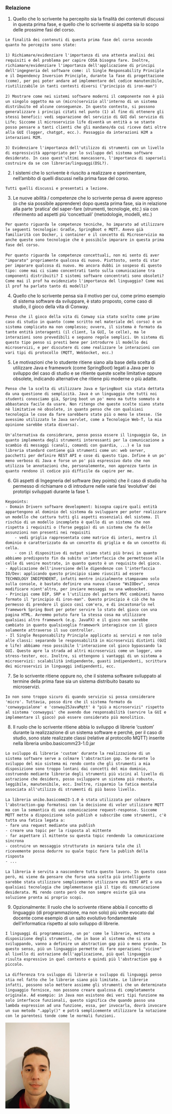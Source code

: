 ### Relazione
1. Quello che lo scrivente ha percepito sia la finalità dei contenuti discussi in questa prima fase, e quello che lo scrivente si aspetta sia lo scopo delle prossime fasi del corso.

```
Le finalità dei contenuti di questa prima fase del corso secondo quanto ho percepito sono state: 

1) Richiamare/evidenziare l'importanza di una attenta analisi dei requisiti e del problema per capire COSA bisogna fare. Inoltre, richiamare/evidenziare l'importanza dell'applicazione di principi dell'ingegneria del software come: il Single Responsability Principle e il Dependency Inversion Principle, durante la fase di progettazione (come), per poi poter andare ad implementare del codice manutenibile, riutilizzabile in tanti contesti diversi ("principio di iron-man")

2) Mostrare come nei sistemi software moderni il componente non è più un singolo oggetto ma un (micro)servizio all'interno di un sistema distribuito ed alcune conseguenze. In questo contesto, si possono generalizzare i principi citati nel punto (1) al fine di ottenere gli stessi benefici: vedi separazione del servizio di GUI dal servizio di Life; Siccome il microservizio life diventà un entità a se stante posso pensare a tanti clienti che gli mandano/da cui riceve dati oltre alla GUI (logger, chatgpt, ecc.). Passaggio da interazioni H2M a interazioni M2M.

3) Evidenziare l'importanza dell'utilizzo di strumenti con un livello di espressività appropriato per lo sviluppo del sistema software desiderato. In caso quest'ultimi mancassero, l'importanza di saperseli costruire da se con librerie/linguaggi(DSL?).
```

2. I sistemi che lo scrivente è riuscito a realizzare e sperimentare, nell’ambito di quelli discussi nella prima fase del corso.
```
Tutti quelli discussi e presentati a lezione.
```

3. Le nuove abilità / competenze che lo scrivente pensa di avere appreso (o che sia possibile apprendere) dopo questa prima fase, sia in relazione alla parte ‘pratica’ del saper-fare (strumenti, tecnologie, etc.) sia con riferimento ad aspetti più ‘concettuali’ (metodologie, modelli, etc.)
```
Per quanto riguarda le competenze tecniche, ho imparato ad utilizzare le seguenti tecnologie: Gradle, SpringBoot e MQTT. Avevo già familiarità con Docker, i container e il concetto di Microservizio ma anche queste sono tecnologie che è possibile imparare in questa prima fase del corso.

Per quanto riguarda le competenze concettuali, non mi sento di aver "imparato" propriamente qualcosa di nuovo. Piuttosto, sento di star per imparare qualcosa di nuovo. Ho ancora dubbi in sospeso di questo tipo: come mai ci siamo concentrati tanto sulla comunicazione tra componenti distribuiti? I sistemi software concentrati sono obsoleti? Come mai il prof ha evidenziato l'importanza del linguaggio? Come mai il prof ha parlato tanto di modelli?
```

4. Quello che lo scrivente pensa sia il motivo per cui, come primo esempio di sistema software da sviluppare, è stato proposto, come caso di studio, il gioco della vita di Conway.
```
Penso che il gioco della vita di Conway sia stato scelto come primo caso di studio in quanto (come scritto nel materiale del corso) è un sistema complicato ma non complesso; ovvero, il sistema è formato da tante entità interagenti (il client, la GUI, le celle), ma le interazioni sono prevedibili e seguono regole semplici. Un sistema di questo tipo penso si presti bene per introdurre il modello dei microservizi, e per discutere di come realizzare le interazioni con vari tipi di protocollo (MQTT, WebSocket, ecc.) 
```

5. Le motivazioni che lo studente ritiene siano alla base della scelta di utilizzare Java e framework (come SpringBoot) legati a Java per lo sviluppo del caso di studio e se ritiente queste scelte limitative oppure obsolete, indicando alternative che ritiene più moderne o più adatte.
```
Penso che la scelta di utilizzare Java e SpringBoot sia stata dettata da una questione di semplicità. Java è un linguaggio che tutti noi studenti conosciamo già, Spring boot un po' meno ma tutto sommato è abbastanza facile da usare. Non ritengo che queste scelte siano state nè limitative nè obsolete, in quanto penso che con qualsiasi tecnologia le cose da fare sarebbero state più o meno le stesse. (Se avessimo utilizzato le Java servlet, come a Tecnologie Web-T, la mia opinione sarebbe stata diversa).

Un'alternativa da considerare, penso possa essere il linguaggio Go, in quanto implementa degli strumenti interessanti per la comunicazione a scambio di messaggi (canali, comandi con guardia, ...) e la sua libreria standard contiene già strumenti come un: web server, pacchetti per definire REST API e cose di questo tipo. Infine è un po' meno verboso di Java e forse un po' più espressivo dato che non utilizza le annotazioni che, personalemente, non apprezzo tanto in quanto rendono il codice più difficile da capire per me.
```


6. Gli aspetti di Ingegneria del software (key points) che il caso di studio ha permesso di richiamare o di introdurre nelle varie fasi ‘evolutive’ dei prototipi sviluppati durante la fase 1.
```
Keypoints:
- Domain Drivern software development: bisogna capire quali entità appartengono al dominio del sistema da sviluppare per poter realizzare un modello che cattura tutti gli aspetti essenziali del sistema. Il rischio di un modello incompleto è quello di un sistema che non rispetta i requisiti o (forse peggio) di un sistema che fa delle assunzioni non presenti nei requisiti
    - vedi griglia rappresentata come matrice di interi, mentra il dominio è caratterizzato da un concetto di griglia e da un concetto di cella.
    - con il dispositivo di output siamo stati più bravi in quanto abbiamo predisposto fin da subito un'interfaccia che permettesse alle celle di venire mostrate, in quanto questo è un requisito del gioco.
- Applicazione dell'inversione delle dipendenze con l'interfaccia IO/Dev: applicando questo principio siamo riusciti ad essere TECHNOLOGY INDIPENDENT, infatti mentre inizialmente stampavamo solo sulla console, è bastato definire una nuova classe "WsIODev", senza modificare nient'altro, per inviare messaggi su una websocket.
- Principi come DIP, SRP e l'utilizzo del pattern MVC combinati hanno formato il "principio di iron-man". Questo principio è ciò che ha permesso di prendere il gioco così com'era, e di incastonarlo nel framework Spring Boot per poter servire lo stato del gioco con una pagina HTML. Avremmo potuto fare la stessa cosa ma utilizzare qualsiasi altro framework (e.g. JavaFX) e il gioco non sarebbe cambiato in quanto qualsivoglia framework interagisce con il gioco solamente attraverso il suo controller.
- Il Single Responsability Principle applicato ai servizi e non solo alle classi: separando le responsabilità in microservizi distinti (GUI e life) abbiamo reso possibile l'interazione col gioco bypassando la GUI. Questo apre la strada ad altri microservizi come un logger, uno stress-tester, ecc. Inoltre, si ottengono i vantaggi di un sistema a microservizi: scalabilità indipendente, guasti indipendenti, scrittura dei microservizi in linguaggi indipendenti, ecc. 
```

7. Se lo scrivente ritiene oppure no, che il sistema software sviluppato al termine della prima fase sia un sistema distribuito basato su microservizi.
```
Io non sono troppo sicuro di quando servizio si possa considerare 'micro'. Tuttavia, posso dire che il sistema formato da 'conwayguialone' e 'conway25JavaMqtt' è "più a microservizi" rispetto al sistema 'conwaygui' che avendo due responsabilità (servire la GUI e implementare il gioco) può essere considerato più monolitico.
```

8. Il ruolo che lo scrivente ritiene abbia lo sviluppo di librerie ‘custom’ durante la realizzazione di un sistema software e perchè, per il caso di studio, sono state realizzate classi (relative al protocollo MQTT) inserite nella libreria unibo.basicomm23-1.0.jar
```
Lo sviluppo di librerie 'custom' durante la realizzazione di un sistema software serve a colmare l'abstraction gap. Se durante lo sviluppo del mio sistema mi rendo conto che gli strumenti a mia disposizione sono troppo lontani dai concetti del mio dominio, costruendo mediante librerie degli strumenti più vicini al livello di astrazione che desidero, posso sviluppare un sistema più robusto, leggibile, manutenibile, ecc. Inoltre, risparmio la fatica mentale associata all'utilizzo di strumenti di più basso livello.

La libreria unibo.basicomm23-1.0 è stata utilizzata per colmare l'abstraction-gap formatosi con la decisione di voler utilizzare MQTT ma con la semantica di una comunicazione request-response. Siccome MQTT mette a disposizione solo publish e subscribe come strumenti, c'è tutta una fatica legata a: 
- fare una request mediante una publish
- creare una topic per la risposta al mittente
- far aspettare il mittente su questa topic rendendo la comunicazione sincrona
- costruire un messaggio strutturato in maniera tale che il ricevemente possa dedurre su quale topic fare la publish della risposta
- ...

La libreria è servita a nascondere tutta questo lavoro. In questo caso però, mi viene da pensare che forse una scelta più intelligente sarebbe stata utilizzare semplicemente utilizzare una REST API o una qualsiasi tecnologia che implementasse già il tipo di comunicazione desiderata. Mi rendo conto però che non sempre esiste già una soluzione pronta ai proprio scopi. 
```

9. Opzionalmente: Il ruolo che lo scrivente ritiene abbia il concetto di linguaggio (di programmazione, ma non solo) più volte evocato dal docente come esempio di un salto evolutivo fondamentale dell’informatica rispetto al solo sviluppo di librerie.

```
I linguaggi di programmazione, un po' come le librerie, mettono a disposizione degli strumenti, che in base al sistema che si sta sviluppando, vanno a definire un abstraction gap più o meno grande. In questo senso, più un linguaggio permette di fare operazioni "vicine" al livello di astrazione dell'applicazione, più quel linguaggio risulta espressivo in quel contesto e quindi più l'abstraction gap è piccolo.

La differenza tra sviluppo di librerie e sviluppo di linguaggi penso stia nel fatto che le librerie siano più limitate. Le librerie infatti, possono solo mettere assieme gli strumenti che un determinato linguaggio fornisce, non possono creare qualcosa di completamente originale. Ad esempio: in Java non esistono dei veri tipi funzione ma solo interfacce funzionali, questo significa che quando passo una lambda expression ad una funzione, essa, per invocarla, dovrà invocare un suo metodo ".apply()" e potrà semplicemente utilizzare la notazione con le parentesi tonde come le normali funzioni.  
```










<img src="immagini/kevin.jpeg" alt="Descrizione" width="200">
